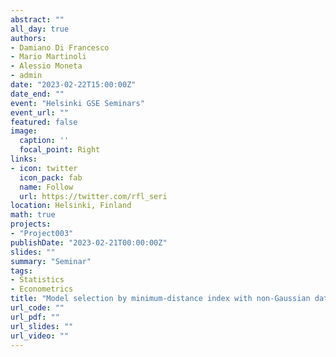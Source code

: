 ```yaml
---
abstract: ""
all_day: true
authors:
- Damiano Di Francesco
- Mario Martinoli
- Alessio Moneta
- admin
date: "2023-02-22T15:00:00Z"
date_end: ""
event: "Helsinki GSE Seminars"
event_url: ""
featured: false
image:
  caption: ''
  focal_point: Right
links:
- icon: twitter
  icon_pack: fab
  name: Follow
  url: https://twitter.com/rfl_seri
location: Helsinki, Finland
math: true
projects:
- "Project003"
publishDate: "2023-02-21T00:00:00Z"
slides: ""
summary: "Seminar"
tags:
- Statistics
- Econometrics
title: "Model selection by minimum-distance index with non-Gaussian data"
url_code: ""
url_pdf: ""
url_slides: ""
url_video: ""
---
```

